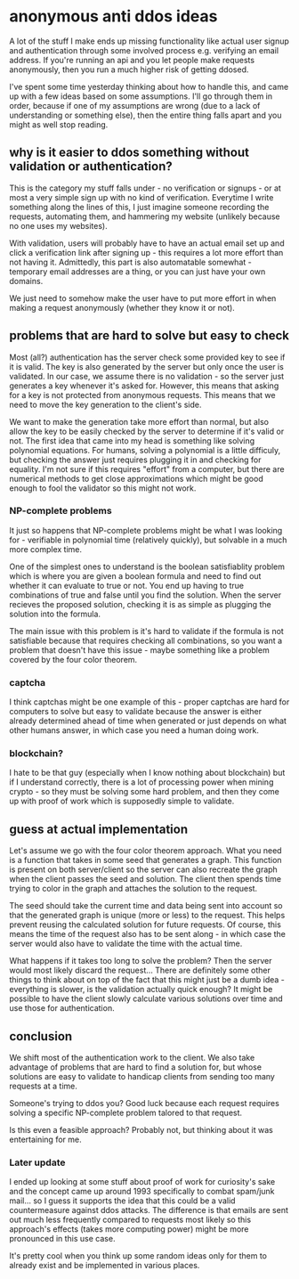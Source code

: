 # anonymous anti ddos ideas

A lot of the stuff I make ends up missing functionality like actual user signup
and authentication through some involved process e.g. verifying an email address.
If you're running an api and you let people make requests anonymously, then you
run a much higher risk of getting ddosed.

I've spent some time yesterday thinking about how to handle this, and came up with
a few ideas based on some assumptions. I'll go through them in order, because if
one of my assumptions are wrong (due to a lack of understanding or something else),
then the entire thing falls apart and you might as well stop reading.

## why is it easier to ddos something without validation or authentication?

This is the category my stuff falls under - no verification or signups - or
at most a very simple sign up with no kind of verification. Everytime I write something
along the lines of this, I just imagine someone recording the requests, automating
them, and hammering my website (unlikely because no one uses my websites).

With validation, users will probably have to have an actual email set up and
click a verification link after signing up - this requires a lot more effort than
not having it. Admittedly, this part is also automatable somewhat - temporary
email addresses are a thing, or you can just have your own domains.

We just need to somehow make the user have to put more effort in when making a request
anonymously (whether they know it or not).

## problems that are hard to solve but easy to check

Most (all?) authentication has the server check some provided key to see if it is
valid. The key is also generated by the server but only once the user is validated.
In our case, we assume there is no validation - so the server just generates a key
whenever it's asked for. However, this means that asking for a key is not protected
from anonymous requests. This means that we need to move the key generation to the
client's side.

We want to make the generation take more effort than normal, but also allow the key
to be easily checked by the server to determine if it's valid or not. The first idea
that came into my head is something like solving polynomial equations. For humans,
solving a polynomial is a little difficuly, but checking the answer just requires
plugging it in and checking for equality. I'm not sure if this requires "effort"
from a computer, but there are numerical methods to get close approximations which
might be good enough to fool the validator so this might not work.

### NP-complete problems

It just so happens that NP-complete problems might be what I was looking for -
verifiable in polynomial time (relatively quickly), but solvable in a much more complex
time.

One of the simplest ones to understand is the boolean satisfiablity problem which
is where you are given a boolean formula and need to find out whether it can evaluate
to true or not. You end up having to true combinations of true and false until you
find the solution. When the server recieves the proposed solution, checking it is
as simple as plugging the solution into the formula.

The main issue with this problem is it's hard to validate if the formula is not
satisfiable because that requires checking all combinations, so you want a problem
that doesn't have this issue - maybe something like a problem covered by the four
color theorem.

### captcha

I think captchas might be one example of this - proper captchas are hard for computers
to solve but easy to validate because the answer is either already determined ahead
of time when generated or just depends on what other humans answer, in which case
you need a human doing work.

### blockchain?

I hate to be that guy (especially when I know nothing about blockchain) but if I
understand correctly, there is a lot of processing power when mining crypto -
so they must be solving some hard problem, and then they come up with proof of work
which is supposedly simple to validate.

## guess at actual implementation

Let's assume we go with the four color theorem approach. What you need is a function
that takes in some seed that generates a graph. This function is present on both
server/client so the server can also recreate the graph when the client passes the
seed and solution. The client then spends time trying to color in the graph and attaches
the solution to the request.

The seed should take the current time and data being sent into account so that the
generated graph is unique (more or less) to the request. This helps prevent reusing
the calculated solution for future requests. Of course, this means the time of the
request also has to be sent along - in which case the server would also have to
validate the time with the actual time.

What happens if it takes too long to solve the problem? Then the server would most
likely discard the request... There are definitely some other things to think about
on top of the fact that this might just be a dumb idea - everything is slower, is
the validation actually quick enough? It might be possible to have the client slowly
calculate various solutions over time and use those for authentication.

## conclusion

We shift most of the authentication work to the client. We also take advantage of
problems that are hard to find a solution for, but whose solutions are easy to validate
to handicap clients from sending too many requests at a time.

Someone's trying to ddos you? Good luck because each request requires solving a specific
NP-complete problem talored to that request.

Is this even a feasible approach? Probably not, but thinking about it was entertaining
for me.

### Later update

I ended up looking at some stuff about proof of work for curiosity's sake and the
concept came up around 1993 specifically to combat spam/junk mail... so I guess
it supports the idea that this could be a valid countermeasure against ddos attacks.
The difference is that emails are sent out much less frequently compared to requests
most likely so this approach's effects (takes more computing power) might be more
pronounced in this use case.

It's pretty cool when you think up some random ideas only for them to already exist
and be implemented in various places.
